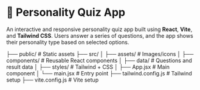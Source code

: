 # 🧠 Personality Quiz App

An interactive and responsive personality quiz app built using **React**, **Vite**, and **Tailwind CSS**. Users answer a series of questions, and the app shows their personality type based on selected options.

├── public/               # Static assets
├── src/
│   ├── assets/           # Images/icons
│   ├── components/       # Reusable React components
│   ├── data/             # Questions and result data
│   ├── styles/           # Tailwind + CSS
│   ├── App.jsx           # Main component
│   └── main.jsx          # Entry point
├── tailwind.config.js    # Tailwind setup
├── vite.config.js        # Vite setup
